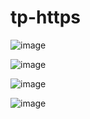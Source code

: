 # tp-https

![image](https://github.com/user-attachments/assets/56059b18-f31e-4138-97c4-84316c4c51a2)

![image](https://github.com/user-attachments/assets/73828400-a25b-4ef6-a534-c7320c32be0e)

![image](https://github.com/user-attachments/assets/a90dcdd5-05a5-40c5-a1a0-5407590b8d20)


![image](https://github.com/user-attachments/assets/f6d8f733-3a52-4ee5-9445-2d141df48088)













